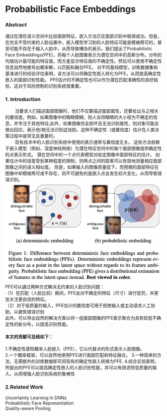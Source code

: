 # Probabilistic Face Embeddings
### Abstract
通过在潜在语义空间中比较面部特征，嵌入方法已在面部识别中取得成功。但是，在完全不受约束的人脸设置中，嵌入模型学习到的人脸特征可能是模棱两可的，甚至可能不存在于输入人脸中，从而导致嘈杂的表示。我们提出了Probabilistic Face Embeddings(PFE)，将每个人脸图像表示为潜在空间中的高斯分布。分布的均值估计最可能的特征值，而方差显示特征值的不确定性。然后可以使用不确定性信息自然地推导出概率解，以匹配和融合PFE。 对不同基线模型，训练数据集和基准进行的经验评估表明，该方法可以将确定性嵌入转化为PFE，从而提高确定性嵌入的面部识别性能。 PFE估计的不确定性也可以作为潜在匹配准确性的良好指标，这对于风险控制的识别系统很重要。  
### 1. Introduction
&nbsp;&#160; &#160; &#160; &#160;当要求人们描述面部图像时，他们不仅要描述面部属性，还要给出与之相关的置信度。例如，如果图像中的眼睛模糊，则人会将眼睛的大小视为不确定的信息，并专注于其他特征;此外，如果图像完全损坏且无法识别属性，则对象可能会做出回应，表示他/她无法识别这张脸。这种不确定性（或置信度）估计在人类决策过程中是常见且重要的。  
&#160;&#160; &#160; &#160; &#160;现有技术中的人脸识别系统中使用的表示通常与置信度无关。 这些方法依赖于嵌入模型（例如，深度神经网络）为潜在特征空间中的每个面部图像提供确定性的点表示形式。 潜在空间中的一个点代表模型对给定图像中面部特征的估计。 如果估计中的误差受到某种程度的限制，则两点之间的距离可以有效地测量相应面部图像之间的语义相似度。 但是，如果输入的图像质量低下，而预期的面部特征在图像中却模棱两可或不存在，则不可避免的是嵌入点会发生较大变化，从而导致错误识别。  
![figure1](./f1.png)  
PFE可以通过两种方式解决无约束的人脸识别问题：  
（1）在匹配（人脸比较）期间，PFE会对不确定的特征（尺寸）进行惩罚，并更加关注更自信的特征。  
（2）对于低质量的输入，PFE估计的置信度可用于拒绝输入或主动请求人工协助，以避免错误识别  
此外，可以导出自然的解决方案以将一组面部图像的PFE表示聚合为具有较低不确定性的新分布，以提高识别性能。  
#### 本文的贡献可总结如下：
1.不确定性感知概率人脸嵌入（PFE），它以代替点的形式表示人脸图像。  
2.一个概率框架，可以自然地使用PFE进行面部匹配和特征融合。
3.一种简单的方法，无需额外的训练数据即可将现有的确定性嵌入转换为PFE.
4.综合实验表明，所提出的PFE可以提高确定性嵌入的人脸识别性能，并可以有效滤除低质量的输入，从而增强人脸识别系统的鲁棒性  
### 2.Related Work
Uncertainty Learning in DNNs  
Probabilistic Face Representation  
Quality-aware Pooling
